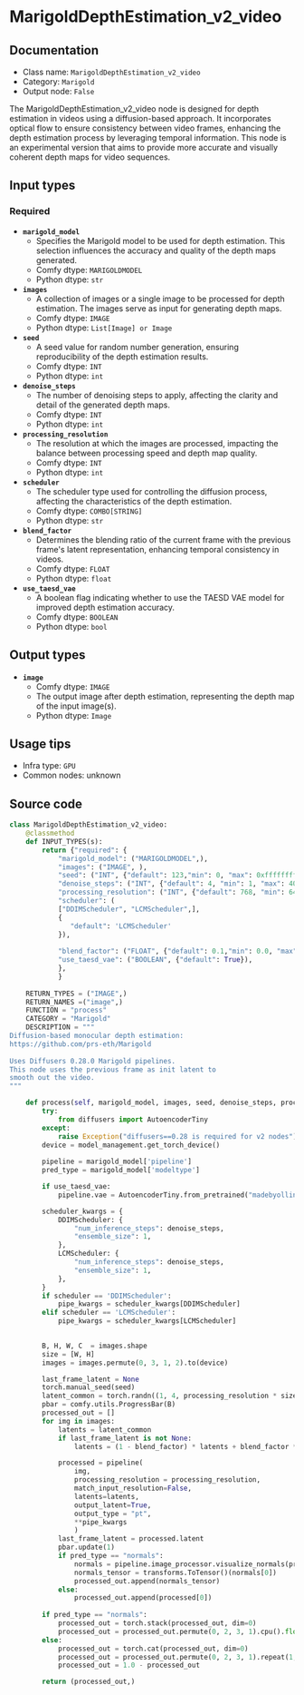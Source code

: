 # MarigoldDepthEstimation_v2_video
## Documentation
- Class name: `MarigoldDepthEstimation_v2_video`
- Category: `Marigold`
- Output node: `False`

The MarigoldDepthEstimation_v2_video node is designed for depth estimation in videos using a diffusion-based approach. It incorporates optical flow to ensure consistency between video frames, enhancing the depth estimation process by leveraging temporal information. This node is an experimental version that aims to provide more accurate and visually coherent depth maps for video sequences.
## Input types
### Required
- **`marigold_model`**
    - Specifies the Marigold model to be used for depth estimation. This selection influences the accuracy and quality of the depth maps generated.
    - Comfy dtype: `MARIGOLDMODEL`
    - Python dtype: `str`
- **`images`**
    - A collection of images or a single image to be processed for depth estimation. The images serve as input for generating depth maps.
    - Comfy dtype: `IMAGE`
    - Python dtype: `List[Image] or Image`
- **`seed`**
    - A seed value for random number generation, ensuring reproducibility of the depth estimation results.
    - Comfy dtype: `INT`
    - Python dtype: `int`
- **`denoise_steps`**
    - The number of denoising steps to apply, affecting the clarity and detail of the generated depth maps.
    - Comfy dtype: `INT`
    - Python dtype: `int`
- **`processing_resolution`**
    - The resolution at which the images are processed, impacting the balance between processing speed and depth map quality.
    - Comfy dtype: `INT`
    - Python dtype: `int`
- **`scheduler`**
    - The scheduler type used for controlling the diffusion process, affecting the characteristics of the depth estimation.
    - Comfy dtype: `COMBO[STRING]`
    - Python dtype: `str`
- **`blend_factor`**
    - Determines the blending ratio of the current frame with the previous frame's latent representation, enhancing temporal consistency in videos.
    - Comfy dtype: `FLOAT`
    - Python dtype: `float`
- **`use_taesd_vae`**
    - A boolean flag indicating whether to use the TAESD VAE model for improved depth estimation accuracy.
    - Comfy dtype: `BOOLEAN`
    - Python dtype: `bool`
## Output types
- **`image`**
    - Comfy dtype: `IMAGE`
    - The output image after depth estimation, representing the depth map of the input image(s).
    - Python dtype: `Image`
## Usage tips
- Infra type: `GPU`
- Common nodes: unknown


## Source code
```python
class MarigoldDepthEstimation_v2_video:
    @classmethod
    def INPUT_TYPES(s):
        return {"required": {
            "marigold_model": ("MARIGOLDMODEL",),  
            "images": ("IMAGE", ),
            "seed": ("INT", {"default": 123,"min": 0, "max": 0xffffffffffffffff, "step": 1}),
            "denoise_steps": ("INT", {"default": 4, "min": 1, "max": 4096, "step": 1}),
            "processing_resolution": ("INT", {"default": 768, "min": 64, "max": 4096, "step": 8}),
            "scheduler": (
            ["DDIMScheduler", "LCMScheduler",], 
            {
               "default": 'LCMScheduler'
            }),
            
            "blend_factor": ("FLOAT", {"default": 0.1,"min": 0.0, "max": 1.0, "step": 0.01}),
            "use_taesd_vae": ("BOOLEAN", {"default": True}),
            },
            }
    
    RETURN_TYPES = ("IMAGE",)
    RETURN_NAMES =("image",)
    FUNCTION = "process"
    CATEGORY = "Marigold"
    DESCRIPTION = """
Diffusion-based monocular depth estimation:  
https://github.com/prs-eth/Marigold  
  
Uses Diffusers 0.28.0 Marigold pipelines.  
This node uses the previous frame as init latent to  
smooth out the video.  
"""

    def process(self, marigold_model, images, seed, denoise_steps, processing_resolution, blend_factor, scheduler, use_taesd_vae):
        try:
            from diffusers import AutoencoderTiny
        except:
            raise Exception("diffusers==0.28 is required for v2 nodes")
        device = model_management.get_torch_device()
        
        pipeline = marigold_model['pipeline']
        pred_type = marigold_model['modeltype']

        if use_taesd_vae:
            pipeline.vae = AutoencoderTiny.from_pretrained("madebyollin/taesd", torch_dtype=torch.float16).to(device)

        scheduler_kwargs = {
            DDIMScheduler: {
                "num_inference_steps": denoise_steps,
                "ensemble_size": 1,
            },
            LCMScheduler: {
                "num_inference_steps": denoise_steps,
                "ensemble_size": 1,
            },	
        }
        if scheduler == 'DDIMScheduler':
            pipe_kwargs = scheduler_kwargs[DDIMScheduler]
        elif scheduler == 'LCMScheduler':
            pipe_kwargs = scheduler_kwargs[LCMScheduler]

        
        B, H, W, C  = images.shape
        size = [W, H]
        images = images.permute(0, 3, 1, 2).to(device)

        last_frame_latent = None
        torch.manual_seed(seed)
        latent_common = torch.randn((1, 4, processing_resolution * size[1] // (8 * max(size)), processing_resolution * size[0] // (8 * max(size)))).to(device=device, dtype=torch.float16)
        pbar = comfy.utils.ProgressBar(B)
        processed_out = []
        for img in images:
            latents = latent_common
            if last_frame_latent is not None:
                latents = (1 - blend_factor) * latents + blend_factor * last_frame_latent

            processed = pipeline(
                img,
                processing_resolution = processing_resolution,
                match_input_resolution=False, 
                latents=latents,
                output_latent=True,
                output_type = "pt",
                **pipe_kwargs
                )
            last_frame_latent = processed.latent
            pbar.update(1)
            if pred_type == "normals":
                normals = pipeline.image_processor.visualize_normals(processed.prediction)
                normals_tensor = transforms.ToTensor()(normals[0])
                processed_out.append(normals_tensor)
            else:
                processed_out.append(processed[0])
        
        if pred_type == "normals":
            processed_out = torch.stack(processed_out, dim=0)
            processed_out = processed_out.permute(0, 2, 3, 1).cpu().float()
        else:
            processed_out = torch.cat(processed_out, dim=0)
            processed_out = processed_out.permute(0, 2, 3, 1).repeat(1, 1, 1, 3).cpu().float()
            processed_out = 1.0 - processed_out

        return (processed_out,)

```

